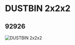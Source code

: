 # DUSTBIN 2x2x2
## 92926
![DUSTBIN 2x2x2](https://lc-www-live-s.legocdn.com/media/bricks/5/2/4599973.jpg)